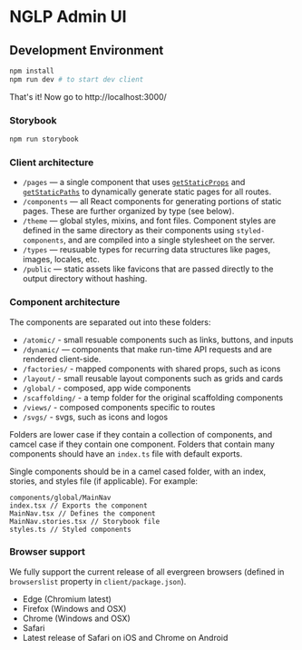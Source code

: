 # NGLP Admin UI

## Development Environment

```sh
npm install
npm run dev # to start dev client
```

That's it! Now go to http://localhost:3000/

### Storybook

```sh
npm run storybook
```

### Client architecture

- `/pages` — a single component that uses [`getStaticProps`](https://nextjs.org/docs/basic-features/data-fetching#getstaticprops-static-generation) and [`getStaticPaths`](https://nextjs.org/docs/basic-features/data-fetching#getstaticpaths-static-generation) to dynamically generate static pages for all routes.
- `/components` — all React components for generating portions of static pages. These are further organized by type (see below).
- `/theme` — global styles, mixins, and font files. Component styles are defined in the same directory as their components using `styled-components`, and are compiled into a single stylesheet on the server.
- `/types` — reusuable types for recurring data structures like pages, images, locales, etc.
- `/public` — static assets like favicons that are passed directly to the output directory without hashing.

### Component architecture

The components are separated out into these folders:

- `/atomic/` - small resuable components such as links, buttons, and inputs
- `/dynamic/` — components that make run-time API requests and are rendered client-side.
- `/factories/` - mapped components with shared props, such as icons
- `/layout/` - small reusable layout components such as grids and cards
- `/global/` - composed, app wide components
- `/scaffolding/` - a temp folder for the original scaffolding components
- `/views/` - composed components specific to routes
- `/svgs/` - svgs, such as icons and logos

Folders are lower case if they contain a collection of components, and camcel case if they contain one component. Folders that contain many components should have an `index.ts` file with default exports.

Single components should be in a camel cased folder, with an index, stories, and styles file (if applicable). For example:

```
components/global/MainNav
index.tsx // Exports the component
MainNav.tsx // Defines the component
MainNav.stories.tsx // Storybook file
styles.ts // Styled components
```

### Browser support

We fully support the current release of all evergreen browsers (defined in `browserslist` property in `client/package.json`).

- Edge (Chromium latest)
- Firefox (Windows and OSX)
- Chrome (Windows and OSX)
- Safari
- Latest release of Safari on iOS and Chrome on Android
